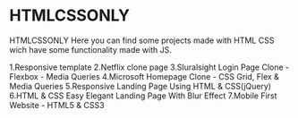 # HTMLCSSONLY
 HTMLCSSONLY
Here you can find some projects made with HTML CSS wich have some functionality made with JS.

1.Responsive template 
2.Netflix clone page
3.Sluralsight Login Page Clone - Flexbox - Media Queries
4.Microsoft Homepage Clone - CSS Grid, Flex & Media Queries
5.Responsive Landing Page Using HTML & CSS(jQuery)
6.HTML & CSS Easy Elegant Landing Page With Blur Effect
7.Mobile First Website - HTML5 & CSS3